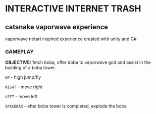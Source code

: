 # INTERACTIVE INTERNET TRASH
## catsnake vaporwave experience
vaporwave netart inspired experience created with unity and C#

### GAMEPLAY
**OBJECTIVE:** fetch boba, offer boba to vaporwave god and assist in the building of a boba tower.

`UP` - high jump/fly

`RIGHT` - move right

`LEFT` - move left

`SPACEBAR` - after boba tower is completed, explode the boba
